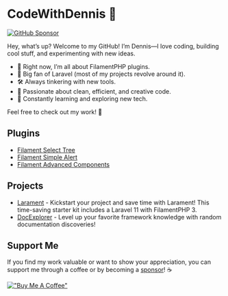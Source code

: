 # CodeWithDennis 👋

[![GitHub Sponsor](https://img.shields.io/github/sponsors/CodeWithDennis?label=Sponsor&logo=GitHub)](https://github.com/sponsors/CodeWithDennis)

Hey, what’s up? Welcome to my GitHub! I’m Dennis—I love coding, building cool stuff, and experimenting with new ideas.

- 🔭 Right now, I’m all about FilamentPHP plugins.
- 💼 Big fan of Laravel (most of my projects revolve around it).
- 🛠️ Always tinkering with new tools.
- 🎨 Passionate about clean, efficient, and creative code.
- 📖 Constantly learning and exploring new tech.

Feel free to check out my work! 🚀

## Plugins
- [Filament Select Tree](https://github.com/CodeWithDennis/filament-select-tree)
- [Filament Simple Alert](https://github.com/CodeWithDennis/filament-simple-alert)
- [Filament Advanced Components](https://github.com/CodeWithDennis/filament-advanced-components-documentation)

## Projects
- [Larament](https://github.com/CodeWithDennis/larament) - Kickstart your project and save time with Larament! This time-saving starter kit includes a Laravel 11 with FilamentPHP 3.
- [DocExplorer](https://github.com/CodeWithDennis/docexplorer) - Level up your favorite framework knowledge with random documentation discoveries!
  
## Support Me
 If you find my work valuable or want to show your appreciation, you can support me through a coffee or by becoming a [sponsor](https://github.com/sponsors/CodeWithDennis)! ☕️

[!["Buy Me A Coffee"](https://www.buymeacoffee.com/assets/img/custom_images/orange_img.png)](https://www.buymeacoffee.com/CodeWithDennis)


